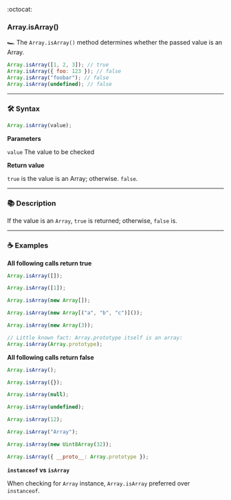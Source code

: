 :octocat:

### Array.isArray()

:racing_car: The `Array.isArray()` method determines whether the passed value is an Array.

```js
Array.isArray([1, 2, 3]); // true
Array.isArray({ foo: 123 }); // false
Array.isArray("foobar"); // false
Array.isArray(undefined); // false
```

---

### :hammer_and_wrench: Syntax

```js
Array.isArray(value);
```

**Parameters**

`value` The value to be checked

**Return value**

`true` is the value is an Array; otherwise. `false`.

---

### :books: Description

If the value is an `Array`, `true` is returned; otherwise, `false` is.

---

### :coffee: Examples

**All following calls return true**

```js
Array.isArray([]);
```

```js
Array.isArray([1]);
```

```js
Array.isArray(new Array[]);
```

```js
Array.isArray(new Array[("a", "b", "c")]());
```

```js
Array.isArray(new Array(3));
```

```js
// Little known fact: Array.prototype itself is an array:
Array.isArray(Array.prototype);
```

**All following calls return false**

```js
Array.isArray();
```

```js
Array.isArray({});
```

```js
Array.isArray(null);
```

```js
Array.isArray(undefined);
```

```js
Array.isArray(12);
```

```js
Array.isArray("Array");
```

```js
Array.isArray(new Uint8Array(32));
```

```js
Array.isArray({ __proto__: Array.prototype });
```

**`instanceof` vs `isArray`**

When checking for `Array` instance, `Array.isArray` preferred over `instanceof`.
